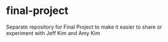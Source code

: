 # final-project
Separate repository for Final Project to make it easier to share or experiment with Jeff Kim and Amy Kim
